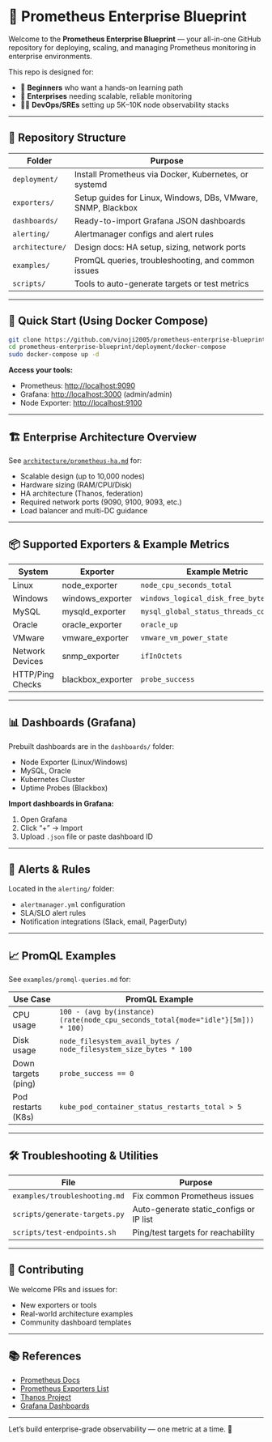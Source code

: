 # 📡 Prometheus Enterprise Blueprint

Welcome to the **Prometheus Enterprise Blueprint** — your all-in-one GitHub repository for deploying, scaling, and managing Prometheus monitoring in enterprise environments.

This repo is designed for:

* 🔰 **Beginners** who want a hands-on learning path
* 🏢 **Enterprises** needing scalable, reliable monitoring
* 🧑‍💻 **DevOps/SREs** setting up 5K–10K node observability stacks

---

## 📁 Repository Structure

| Folder          | Purpose                                                      |
| --------------- | ------------------------------------------------------------ |
| `deployment/`   | Install Prometheus via Docker, Kubernetes, or systemd        |
| `exporters/`    | Setup guides for Linux, Windows, DBs, VMware, SNMP, Blackbox |
| `dashboards/`   | Ready-to-import Grafana JSON dashboards                      |
| `alerting/`     | Alertmanager configs and alert rules                         |
| `architecture/` | Design docs: HA setup, sizing, network ports                 |
| `examples/`     | PromQL queries, troubleshooting, and common issues           |
| `scripts/`      | Tools to auto-generate targets or test metrics               |

---

## 🚀 Quick Start (Using Docker Compose)

```bash
git clone https://github.com/vinoji2005/prometheus-enterprise-blueprint.git
cd prometheus-enterprise-blueprint/deployment/docker-compose
sudo docker-compose up -d
```

**Access your tools:**

* Prometheus: [http://localhost:9090](http://localhost:9090)
* Grafana: [http://localhost:3000](http://localhost:3000) (admin/admin)
* Node Exporter: [http://localhost:9100](http://localhost:9100)

---

## 🏗️ Enterprise Architecture Overview

See [`architecture/prometheus-ha.md`](architecture/prometheus-ha.md) for:

* Scalable design (up to 10,000 nodes)
* Hardware sizing (RAM/CPU/Disk)
* HA architecture (Thanos, federation)
* Required network ports (9090, 9100, 9093, etc.)
* Load balancer and multi-DC guidance

---

## 📦 Supported Exporters & Example Metrics

| System           | Exporter           | Example Metric                          |
| ---------------- | ------------------ | --------------------------------------- |
| Linux            | node\_exporter     | `node_cpu_seconds_total`                |
| Windows          | windows\_exporter  | `windows_logical_disk_free_bytes`       |
| MySQL            | mysqld\_exporter   | `mysql_global_status_threads_connected` |
| Oracle           | oracle\_exporter   | `oracle_up`                             |
| VMware           | vmware\_exporter   | `vmware_vm_power_state`                 |
| Network Devices  | snmp\_exporter     | `ifInOctets`                            |
| HTTP/Ping Checks | blackbox\_exporter | `probe_success`                         |

---

## 📊 Dashboards (Grafana)

Prebuilt dashboards are in the `dashboards/` folder:

* Node Exporter (Linux/Windows)
* MySQL, Oracle
* Kubernetes Cluster
* Uptime Probes (Blackbox)

**Import dashboards in Grafana:**

1. Open Grafana
2. Click “+” → Import
3. Upload `.json` file or paste dashboard ID

---

## 🔔 Alerts & Rules

Located in the `alerting/` folder:

* `alertmanager.yml` configuration
* SLA/SLO alert rules
* Notification integrations (Slack, email, PagerDuty)

---

## 📈 PromQL Examples

See `examples/promql-queries.md` for:

| Use Case            | PromQL Example                                                                  |
| ------------------- | ------------------------------------------------------------------------------- |
| CPU usage           | `100 - (avg by(instance)(rate(node_cpu_seconds_total{mode="idle"}[5m])) * 100)` |
| Disk usage          | `node_filesystem_avail_bytes / node_filesystem_size_bytes * 100`                |
| Down targets (ping) | `probe_success == 0`                                                            |
| Pod restarts (K8s)  | `kube_pod_container_status_restarts_total > 5`                                  |

---

## 🛠️ Troubleshooting & Utilities

| File                          | Purpose                                  |
| ----------------------------- | ---------------------------------------- |
| `examples/troubleshooting.md` | Fix common Prometheus issues             |
| `scripts/generate-targets.py` | Auto-generate static\_configs or IP list |
| `scripts/test-endpoints.sh`   | Ping/test targets for reachability       |

---

## 🤝 Contributing

We welcome PRs and issues for:

* New exporters or tools
* Real-world architecture examples
* Community dashboard templates

---

## 📚 References

* [Prometheus Docs](https://prometheus.io/docs/introduction/overview/)
* [Prometheus Exporters List](https://prometheus.io/docs/instrumenting/exporters/)
* [Thanos Project](https://thanos.io/)
* [Grafana Dashboards](https://grafana.com/grafana/dashboards)

---

Let’s build enterprise-grade observability — one metric at a time. 🚀
